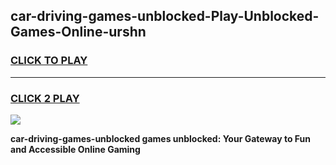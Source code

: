 
## car-driving-games-unblocked-Play-Unblocked-Games-Online-urshn
<h3>
<a href="https://premium76.site?title=car-driving-games-unblocked&ref=25A">CLICK TO PLAY</a></h3>
<hr>

<h3>
<a href="https://premium76.site?title=car-driving-games-unblocked&ref=25A">CLICK 2 PLAY</a>
  
</h3>

<a href="https://premium76.site?title=car-driving-games-unblocked&ref=25A"><img src="https://clearcache.store/games.png"></a>


**car-driving-games-unblocked games unblocked: Your Gateway to Fun and Accessible Online Gaming**
